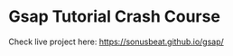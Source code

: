 # Gsap Tutorial Crash Course

Check live project here: <a href="https://sonusbeat.github.io/gsap/" title="Check Live" target="_blank">https://sonusbeat.github.io/gsap/</a>
